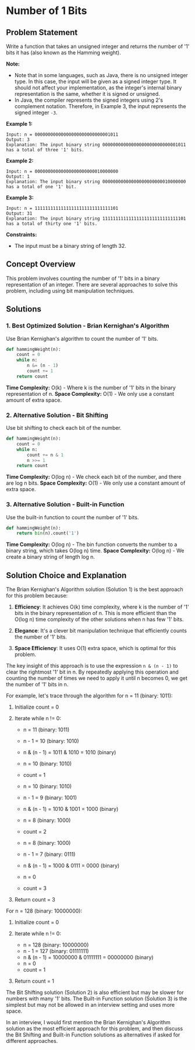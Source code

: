 # Number of 1 Bits

## Problem Statement

Write a function that takes an unsigned integer and returns the number of '1' bits it has (also known as the Hamming weight).

**Note:**
- Note that in some languages, such as Java, there is no unsigned integer type. In this case, the input will be given as a signed integer type. It should not affect your implementation, as the integer's internal binary representation is the same, whether it is signed or unsigned.
- In Java, the compiler represents the signed integers using 2's complement notation. Therefore, in Example 3, the input represents the signed integer `-3`.

**Example 1:**
```
Input: n = 00000000000000000000000000001011
Output: 3
Explanation: The input binary string 00000000000000000000000000001011 has a total of three '1' bits.
```

**Example 2:**
```
Input: n = 00000000000000000000000010000000
Output: 1
Explanation: The input binary string 00000000000000000000000010000000 has a total of one '1' bit.
```

**Example 3:**
```
Input: n = 11111111111111111111111111111101
Output: 31
Explanation: The input binary string 11111111111111111111111111111101 has a total of thirty one '1' bits.
```

**Constraints:**
- The input must be a binary string of length 32.

## Concept Overview

This problem involves counting the number of '1' bits in a binary representation of an integer. There are several approaches to solve this problem, including using bit manipulation techniques.

## Solutions

### 1. Best Optimized Solution - Brian Kernighan's Algorithm

Use Brian Kernighan's algorithm to count the number of '1' bits.

```python
def hammingWeight(n):
    count = 0
    while n:
        n &= (n - 1)
        count += 1
    return count
```

**Time Complexity:** O(k) - Where k is the number of '1' bits in the binary representation of n.
**Space Complexity:** O(1) - We only use a constant amount of extra space.

### 2. Alternative Solution - Bit Shifting

Use bit shifting to check each bit of the number.

```python
def hammingWeight(n):
    count = 0
    while n:
        count += n & 1
        n >>= 1
    return count
```

**Time Complexity:** O(log n) - We check each bit of the number, and there are log n bits.
**Space Complexity:** O(1) - We only use a constant amount of extra space.

### 3. Alternative Solution - Built-in Function

Use the built-in function to count the number of '1' bits.

```python
def hammingWeight(n):
    return bin(n).count('1')
```

**Time Complexity:** O(log n) - The bin function converts the number to a binary string, which takes O(log n) time.
**Space Complexity:** O(log n) - We create a binary string of length log n.

## Solution Choice and Explanation

The Brian Kernighan's Algorithm solution (Solution 1) is the best approach for this problem because:

1. **Efficiency**: It achieves O(k) time complexity, where k is the number of '1' bits in the binary representation of n. This is more efficient than the O(log n) time complexity of the other solutions when n has few '1' bits.

2. **Elegance**: It's a clever bit manipulation technique that efficiently counts the number of '1' bits.

3. **Space Efficiency**: It uses O(1) extra space, which is optimal for this problem.

The key insight of this approach is to use the expression `n & (n - 1)` to clear the rightmost '1' bit in n. By repeatedly applying this operation and counting the number of times we need to apply it until n becomes 0, we get the number of '1' bits in n.

For example, let's trace through the algorithm for n = 11 (binary: 1011):

1. Initialize count = 0

2. Iterate while n != 0:
   - n = 11 (binary: 1011)
   - n - 1 = 10 (binary: 1010)
   - n & (n - 1) = 1011 & 1010 = 1010 (binary)
   - n = 10 (binary: 1010)
   - count = 1
   
   - n = 10 (binary: 1010)
   - n - 1 = 9 (binary: 1001)
   - n & (n - 1) = 1010 & 1001 = 1000 (binary)
   - n = 8 (binary: 1000)
   - count = 2
   
   - n = 8 (binary: 1000)
   - n - 1 = 7 (binary: 0111)
   - n & (n - 1) = 1000 & 0111 = 0000 (binary)
   - n = 0
   - count = 3

3. Return count = 3

For n = 128 (binary: 10000000):

1. Initialize count = 0

2. Iterate while n != 0:
   - n = 128 (binary: 10000000)
   - n - 1 = 127 (binary: 01111111)
   - n & (n - 1) = 10000000 & 01111111 = 00000000 (binary)
   - n = 0
   - count = 1

3. Return count = 1

The Bit Shifting solution (Solution 2) is also efficient but may be slower for numbers with many '1' bits. The Built-in Function solution (Solution 3) is the simplest but may not be allowed in an interview setting and uses more space.

In an interview, I would first mention the Brian Kernighan's Algorithm solution as the most efficient approach for this problem, and then discuss the Bit Shifting and Built-in Function solutions as alternatives if asked for different approaches.

